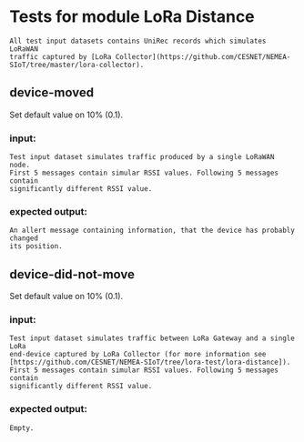 # Tests for module LoRa Distance
    All test input datasets contains UniRec records which simulates LoRaWAN
    traffic captured by [LoRa Collector](https://github.com/CESNET/NEMEA-SIoT/tree/master/lora-collector).

## device-moved

Set default value on 10% (0.1).

### input: 
    Test input dataset simulates traffic produced by a single LoRaWAN node. 
    First 5 messages contain simular RSSI values. Following 5 messages contain 
    significantly different RSSI value.

### expected output:
    An allert message containing information, that the device has probably changed
    its position.

## device-did-not-move

Set default value on 10% (0.1).

### input: 
    Test input dataset simulates traffic between LoRa Gateway and a single LoRa
    end-device captured by LoRa Collector (for more information see 
    [https://github.com/CESNET/NEMEA-SIoT/tree/lora-test/lora-distance]). 
    First 5 messages contain simular RSSI values. Following 5 messages contain 
    significantly different RSSI value.

### expected output:
    Empty.
